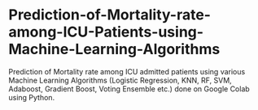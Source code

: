 # Prediction-of-Mortality-rate-among-ICU-Patients-using-Machine-Learning-Algorithms
Prediction of Mortality rate among ICU admitted patients using various Machine Learning Algorithms (Logistic Regression, KNN, RF, SVM, Adaboost, Gradient Boost, Voting Ensemble etc.) done on Google Colab using Python.
